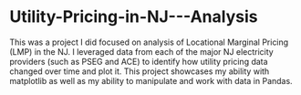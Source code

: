 # Utility-Pricing-in-NJ---Analysis
This was a project I did focused on analysis of Locational Marginal Pricing (LMP) in the NJ. I leveraged data from each of the major NJ electricity providers (such as PSEG and ACE) to identify how utility pricing data changed over time and plot it. This project showcases my ability with matplotlib as well as my ability to manipulate and work with data in Pandas.
